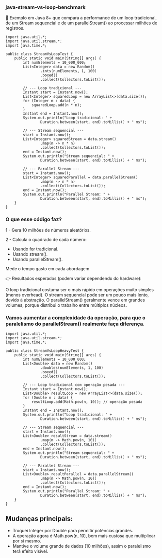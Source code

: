 ### java-stream-vs-loop-benchmark
🚀 Exemplo em Java 8+ que compara a performance de um loop tradicional, de um Stream sequencial e de um parallelStream() ao processar milhões de registros.

```
import java.util.*;
import java.util.stream.*;
import java.time.*;

public class StreamVsLoopTest {
    public static void main(String[] args) {
        int numElements = 10_000_000;
        List<Integer> data = new Random()
                .ints(numElements, 1, 100)
                .boxed()
                .collect(Collectors.toList());

        // --- Loop tradicional ---
        Instant start = Instant.now();
        List<Integer> squaredLoop = new ArrayList<>(data.size());
        for (Integer n : data) {
            squaredLoop.add(n * n);
        }
        Instant end = Instant.now();
        System.out.println("Loop tradicional: " +
                Duration.between(start, end).toMillis() + " ms");

        // --- Stream sequencial ---
        start = Instant.now();
        List<Integer> squaredStream = data.stream()
                .map(n -> n * n)
                .collect(Collectors.toList());
        end = Instant.now();
        System.out.println("Stream sequencial: " +
                Duration.between(start, end).toMillis() + " ms");

        // --- Parallel Stream ---
        start = Instant.now();
        List<Integer> squaredParallel = data.parallelStream()
                .map(n -> n * n)
                .collect(Collectors.toList());
        end = Instant.now();
        System.out.println("Parallel Stream: " +
                Duration.between(start, end).toMillis() + " ms");
    }
}
```

### O que esse código faz?

1 - Gera 10 milhões de números aleatórios.

2 - Calcula o quadrado de cada número:

- Usando for tradicional.
- Usando stream().
- Usando parallelStream().

Mede o tempo gasto em cada abordagem.

👉 Resultados esperados (podem variar dependendo do hardware):

O loop tradicional costuma ser o mais rápido em operações muito simples (menos overhead).
O stream sequencial pode ser um pouco mais lento, devido à abstração.
O parallelStream() geralmente vence em grandes volumes, porque distribui o trabalho entre múltiplos núcleos.

### Vamos aumentar a complexidade da operação, para que o paralelismo do parallelStream() realmente faça diferença.

```
import java.util.*;
import java.util.stream.*;
import java.time.*;

public class StreamVsLoopHeavyTest {
    public static void main(String[] args) {
        int numElements = 10_000_000;
        List<Double> data = new Random()
                .doubles(numElements, 1, 100)
                .boxed()
                .collect(Collectors.toList());

        // --- Loop tradicional com operação pesada ---
        Instant start = Instant.now();
        List<Double> resultLoop = new ArrayList<>(data.size());
        for (Double n : data) {
            resultLoop.add(Math.pow(n, 10)); // operação pesada
        }
        Instant end = Instant.now();
        System.out.println("Loop tradicional: " +
                Duration.between(start, end).toMillis() + " ms");

        // --- Stream sequencial ---
        start = Instant.now();
        List<Double> resultStream = data.stream()
                .map(n -> Math.pow(n, 10))
                .collect(Collectors.toList());
        end = Instant.now();
        System.out.println("Stream sequencial: " +
                Duration.between(start, end).toMillis() + " ms");

        // --- Parallel Stream ---
        start = Instant.now();
        List<Double> resultParallel = data.parallelStream()
                .map(n -> Math.pow(n, 10))
                .collect(Collectors.toList());
        end = Instant.now();
        System.out.println("Parallel Stream: " +
                Duration.between(start, end).toMillis() + " ms");
    }
}
```

## Mudanças principais:

- Troquei Integer por Double para permitir potências grandes.
- A operação agora é Math.pow(n, 10), bem mais custosa que multiplicar por si mesmo.
- Mantive o volume grande de dados (10 milhões), assim o paralelismo terá efeito visível.

